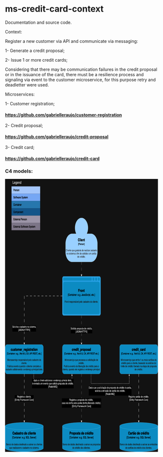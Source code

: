 # ms-credit-card-context
Documentation and source code.

Context:

Register a new customer via API and communicate via messaging:

1- Generate a credit proposal;

2- Issue 1 or more credit cards;

Considering that there may be communication failures in the credit proposal or in the issuance of the card, there must be a resilience process and signaling via event to the customer microservice, for this purpose retry and deadletter were used.

Microservices:

1- Customer registration;
#### https://github.com/gabrielleraujo/customer-registration
2- Credit proposal;
#### https://github.com/gabrielleraujo/credit-proposal
3- Credit card;
#### https://github.com/gabrielleraujo/credit-card

### C4 models:
<p align="justify"><img height="900" src="./assets/img/diagrams/ms-credit-card-context.drawio.png"/></p>
